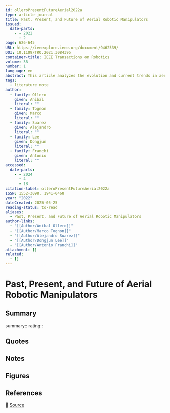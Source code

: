 ```yaml
---
id: olleroPresentFutureAerial2022a
type: article-journal
title: Past, Present, and Future of Aerial Robotic Manipulators
issued:
  date-parts:
    - - 2022
      - 2
page: 626-645
URL: https://ieeexplore.ieee.org/document/9462539/
DOI: 10.1109/TRO.2021.3084395
container-title: IEEE Transactions on Robotics
volume: 38
number: 1
language: en
abstract: This article analyzes the evolution and current trends in aerial robotic manipulation, comprising helicopters, conventional underactuated multirotors, and multidirectional thrust platforms equipped with a wide variety of robotic manipulators capable of physically interacting with the environment. It also covers cooperative aerial manipulation and interconnected actuated multibody designs. The review is completed with developments in teleoperation, perception, and planning. Finally, a new generation of aerial robotic manipulators is presented with our vision of the future.
tags:
  - literature_note
author:
  - family: Ollero
    given: Anibal
    literal: ""
  - family: Tognon
    given: Marco
    literal: ""
  - family: Suarez
    given: Alejandro
    literal: ""
  - family: Lee
    given: Dongjun
    literal: ""
  - family: Franchi
    given: Antonio
    literal: ""
accessed:
  date-parts:
    - - 2024
      - 4
      - 18
citation-label: olleroPresentFutureAerial2022a
ISSN: 1552-3098, 1941-0468
year: "2022"
dateCreated: 2025-05-25
reading-status: to-read
aliases:
  - Past, Present, and Future of Aerial Robotic Manipulators
author-links:
  - "[[Author/Anibal Ollero]]"
  - "[[Author/Marco Tognon]]"
  - "[[Author/Alejandro Suarez]]"
  - "[[Author/Dongjun Lee]]"
  - "[[Author/Antonio Franchi]]"
attachment: []
related:
  - []
---
```


# Past, Present, and Future of Aerial Robotic Manipulators

## Summary
summary::
rating::

## Quotes

## Notes

## Figures

## References

🔗 [Source](https://ieeexplore.ieee.org/document/9462539/)

